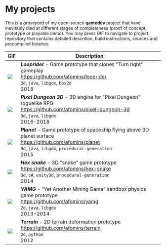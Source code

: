 # My projects
This is a *graveyard* of my open-source **gamedev** project that have inevitably died at different stages of completeness 
(proof of concept, prototype or playable demo). You may press GIF to navigate to project repository that contains detailed descrition, build instructions, sources and precompiled binaries.

| GIF | Description |
| --|--|
| [<img src="https://github.com/afomins/main/blob/master/data/looprider.gif">](https://github.com/afomins/looprider) | ***Looprider*** - Game prototype that clones "Turn right" gameplay<br/>https://github.com/afomins/looprider<br/>`2d`, `java`, `libgdx`, `box2d`<br/>2018|
| [<img src="https://github.com/afomins/main/blob/master/data/pd3d.gif">](https://github.com/afomins/pixel-dungeon-3d) | ***Pixel Dungeon 3D*** - 3D engine for "Pixel Dungeon" roguelike RPG<br/>https://github.com/afomins/pixel-dungeon-3d<br/>`3d`, `java`, `libgdx`<br/>2016-2018|
| [<img src="https://github.com/afomins/main/blob/master/data/planet.gif">](https://github.com/afomins/planet) | ***Planet*** - Game prototype of spaceship flying above 3D planet surface<br/>https://github.com/afomins/planet<br/>`3d`, `java`, `libgdx`, `procedural-generation`<br/>2015|
| [<img src="https://github.com/afomins/main/blob/master/data/hex-snake.gif">](https://github.com/afomins/hex-snake) | ***Hex snake*** - 3D "snake" game prototype<br/>https://github.com/afomins/hex-snake<br/>`3d`, `c#`, `unity3d`, `procedural-generation`<br/>2014|
| [<img src="https://github.com/afomins/main/blob/master/data/yamg.gif">](https://github.com/afomins/yamg) |  ***YAMG*** - "Yet Another Mining Game" sandbox physics game prototype<br/>https://github.com/afomins/yamg<br/>`2d`, `java`, `libgdx`<br/>2013-2014|
| [<img src="https://github.com/afomins/main/blob/master/data/terrain.gif">](https://github.com/afomins/terrain) |  ***Terrain*** - 2D terrain deformation prototype<br/>https://github.com/afomins/terrain<br/>`2d`, `python`<br/>2012|
